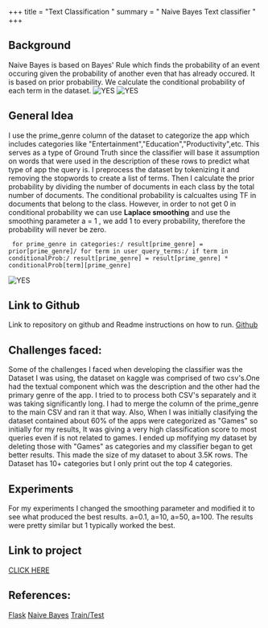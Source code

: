 
+++ title = "Text Classification " 
summary = " Naive Bayes Text classifier " 
+++
## Background 
Naive Bayes is based on Bayes' Rule which finds the probability of an event occuring given the probability of another even that has already occured. It is based on prior probability. We calculate the conditional probability of each term in the dataset.
 ![YES](/post/naiveBayes.png)
 ![YES](/post/posterior.png)


## General Idea
I use the prime_genre column of the dataset to categorize the app which includes categories like "Entertainment","Education","Productivity",etc. This serves as a type of Ground Truth since the classifier will base it assumption on words that were used in the description of these rows to predict what type of app the query is. I preprocess the dataset by tokenizing it and removing the stopwords to create a list of terms. Then I calculate the prior probability by dividing the number of documents in each class by the total number of documents. The conditional probability is calcualtes using TF in documents that belong to the class. However, in order to not get 0 in conditional probability we can use **Laplace smoothing** and use the smoothing parameter a = 1 , we add 1 to every 
probability, therefore the probability will never be zero.

  ` for prime_genre in categories:/
            result[prime_genre] = prior[prime_genre]/
            for term in user_query_terms:/
                if term in conditionalProb:/
                    result[prime_genre] = result[prime_genre] * conditionalProb[term][prime_genre]`

 ![YES](/post/laplace.png)
## Link to Github 
Link to repository on github and Readme instructions on how to run. 
[Github](https://github.com/sergiog23/YoutubeSearchClassify/blob/master/README.md)

## Challenges faced:
 Some of the challenges I faced when developing the classifier was the Dataset I was using, the dataset on kaggle was comprised of two csv's.One had the textual component which was the description and the other had the primary genre of the app. I tried to to process both CSV's separately and it was taking significantly long. I had to merge the column of the prime_genre to the main CSV and ran it that way. Also, When I was initially clasifying the dataset contained about 60% of the apps were categorized as "Games" so initially for my results, It was giving a very high classification score to most queries even if is not related to games. I ended up mofifying my dataset by deleting those with "Games" as categories and my classifier began to get better results. This made the size of my dataset to about 3.5K rows. The Dataset has 10+ categories but I only print out the top 4 categories.

## Experiments 
For my experiments I changed the smoothing parameter and modified it to see what produced the best results. a=0.1, a=10, a=50, a=100. The results were pretty similar but 1 typically worked the best. 
## Link to project 
[CLICK HERE](http://sergioguerrero.pythonanywhere.com/)


## References: 
[Flask](https://www.youtube.com/watch?v=MwZwr5Tvyxo&list=PL-osiE80TeTs4UjLw5MM6OjgkjFeUxCYH)
[Naive Bayes](https://towardsdatascience.com/introduction-to-naive-bayes-classification-4cffabb1ae54)
[Train/Test](https://towardsdatascience.com/train-test-split-and-cross-validation-in-python-80b61beca4b6)